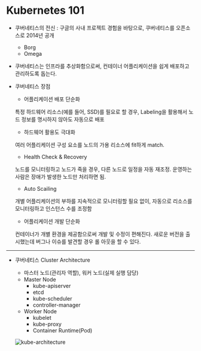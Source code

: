 # Kubernetes 101

* 쿠버네티스의 전신 : 구글의 사내 프로젝트 경험을 바탕으로, 쿠버네티스를 오픈소스로 2014년 공개

  * Borg
  * Omega

* 쿠버네티스는 인프라를 추상화함으로써, 컨테이너 어플리케이션을 쉽게 배포하고 관리하도록 돕는다. 

* 쿠버네티스 장점

  * 어플리케이션 배포 단순화

  특정 하드웨어 리소스(예를 들어, SSD)를 필요로 할 경우, Labeling을 활용해서 노드 정보를 명시하지 않아도 자동으로 배포

  * 하드웨어 활용도 극대화

  여러 어플리케이션 구성 요소를 노드의 가용 리소스에 fit하게 match.

  * Health Check & Recovery

  노드를 모니터링하고 노드가 죽을 경우, 다른 노드로 일정을 자동 재조정. 운영하는 사람은 장애가 발생한 노드만 처리하면 됨.

  * Auto Scailing

  개별 어플리케이션의 부하를 지속적으로 모니터링할 필요 없이, 자동으로 리소스를 모니터링하고 인스턴스 수를 조정함

  * 어플리케이션 개발 단순화

  컨테이너가 개별 환경을 제공함으로써 개발 및 수정이 편해진다. 새로운 버전을 출시했는데 버그나 이슈를 발견할 경우 롤 아웃을 할 수 있다.

---

* 쿠버네티스 Cluster Architecture

  * 마스터 노드(관리자 역할), 워커 노드(실제 실행 담당)
  * Master Node
    * kube-apiserver
    * etcd
    * kube-scheduler
    * controller-manager
  * Worker Node
    * kubelet
    * kube-proxy
    * Container Runtime(Pod)

  ![kube-architecture](D:\TIL\images\kubernetes1.png)